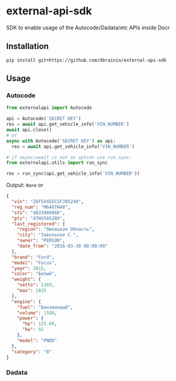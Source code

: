 # external-api-sdk

SDK to enable usage of the Autocode/Dadata/etc APIs inside Docr

## Installation

`pip install git+https://github.com/dbrainio/external-api-sdk`

## Usage

### Autocode

```python
from externalapi import Autocode

api = Autocode('SECRET KEY')
res = await api.get_vehicle_info('VIN_NUMBER')
await api.close()
# or
async with Autocode('SECRET KEY') as api:
  res = await api.get_vehicle_info('VIN_NUMBER')

# if async/await is not an option use run_sync:
from externalapi.utils import run_sync

res = run_sync(api.get_vehicle_info('VIN_NUMBER'))
```

Output: `None` or

```json
{
  "vin": "Z6F5XXEEC5FJ05240",
  "reg_num": "М646ТН48",
  "sts": "4833889866",
  "pts": "47НХ565289",
  "last_registered": {
    "region": "Липецкая Область",
    "city": "Завальное С.",
    "owner": "PERSON",
    "date_from": "2016-03-30 00:00:00"
  },
  "brand": "Ford",
  "model": "Focus",
  "year": 2015,
  "color": "Белый",
  "weight": {
    "netto": 1269,
    "max": 1825
  },
  "engine": {
    "fuel": "Бензиновый",
    "volume": 1598,
    "power": {
      "hp": 125.08,
      "kw": 92
    },
    "model": "PNDD"
  },
  "category": "B"
}
```

### Dadata
